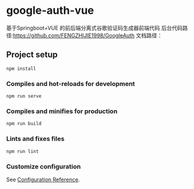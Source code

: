 # google-auth-vue
基于Springboot+VUE 的前后端分离式谷歌验证码生成器前端代码
后台代码路径:https://github.com/FENGZHIJIE1998/GoogleAuth
文档路径：
## Project setup
```
npm install
```

### Compiles and hot-reloads for development
```
npm run serve
```

### Compiles and minifies for production
```
npm run build
```

### Lints and fixes files
```
npm run lint
```

### Customize configuration
See [Configuration Reference](https://cli.vuejs.org/config/).
